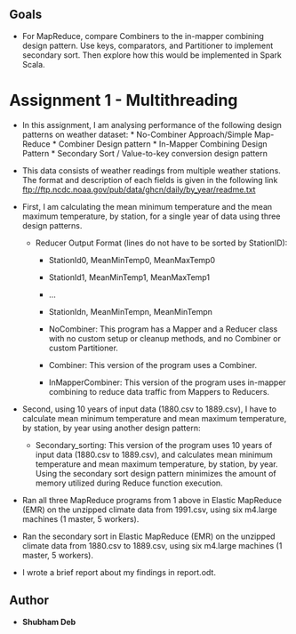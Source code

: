 ## Goals
*  For MapReduce, compare Combiners to the in-mapper combining design pattern. Use keys, comparators, and Partitioner to implement secondary sort. Then explore how this would be implemented in Spark Scala.


# Assignment 1 - Multithreading 

* In this assignment, I am analysing performance of the following design patterns on weather dataset: * No-Combiner Approach/Simple Map-Reduce * Combiner Design pattern * In-Mapper Combining Design Pattern * Secondary Sort / Value-to-key conversion design pattern

* This data consists of weather readings from multiple weather stations. The format and description of each fields is given in the following link ftp://ftp.ncdc.noaa.gov/pub/data/ghcn/daily/by_year/readme.txt

* First, I am calculating the mean minimum temperature and the mean maximum temperature, by station, for a single year of data using three design patterns.
  * Reducer Output Format (lines do not have to be sorted by StationID):
	* StationId0, MeanMinTemp0, MeanMaxTemp0
	* StationId1, MeanMinTemp1, MeanMaxTemp1
	* …
	* StationIdn, MeanMinTempn, MeanMinTempn

	* NoCombiner: This program has a Mapper and a Reducer class with no custom setup or cleanup methods, and no Combiner or custom Partitioner. 

	* Combiner: This version of the program uses a Combiner.

	* InMapperCombiner: This version of the program uses in-mapper combining to reduce data traffic from Mappers to Reducers.

* Second, using 10 years of input data (1880.csv to 1889.csv), I have to calculate mean minimum temperature and mean maximum temperature, by station, by year using another design pattern: 

	* Secondary_sorting: This version of the program uses 10 years of input data (1880.csv to 1889.csv), and calculates mean minimum temperature and mean maximum
	temperature, by station, by year. Using the secondary sort design pattern minimizes the amount of memory utilized during Reduce function execution.

* Ran all three MapReduce programs from 1 above in Elastic MapReduce (EMR) on the unzipped climate data from 1991.csv, using six m4.large machines (1 master, 5 workers).

* Ran the secondary sort in Elastic MapReduce (EMR) on the unzipped climate data from 1880.csv to 1889.csv, using six m4.large machines (1 master, 5 workers).

* I wrote a brief report about my findings in report.odt.

## Author
* **Shubham Deb**
